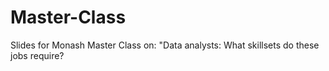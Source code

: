 # Master-Class
Slides for Monash Master Class on: "Data analysts: What skillsets do these jobs require?
